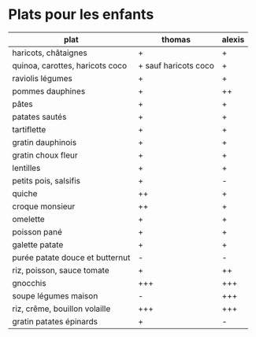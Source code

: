 # Plats pour les enfants

plat | thomas | alexis
-----|--------|-------
haricots, châtaignes | + | +
quinoa, carottes, haricots coco | + sauf haricots coco | +
raviolis légumes | + | +
pommes dauphines | + | ++
pâtes | + | +
patates sautés | + | +
tartiflette | + | +
gratin dauphinois | + | +
gratin choux fleur | + | +
lentilles | + | +
petits pois, salsifis | + | -
quiche | ++ | +
croque monsieur | ++ | +
omelette | + | +
poisson pané | + | +
galette patate | + | +
purée patate douce et butternut | - | -
riz, poisson, sauce tomate | + | ++
gnocchis | +++ | +++
soupe légumes maison | - | +++
riz, crême, bouillon volaille | +++ | +++
gratin patates épinards | + | -